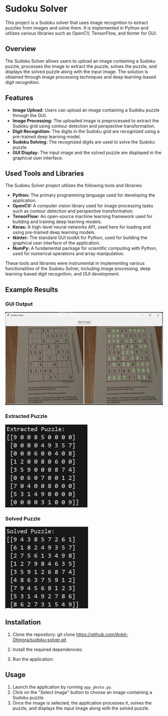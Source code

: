 # Sudoku Solver

This project is a Sudoku solver that uses image recognition to extract puzzles from images and solve them. It is implemented in Python and utilizes various libraries such as OpenCV, TensorFlow, and tkinter for GUI.

## Overview

The Sudoku Solver allows users to upload an image containing a Sudoku puzzle, processes the image to extract the puzzle, solves the puzzle, and displays the solved puzzle along with the input image. The solution is obtained through image processing techniques and deep learning-based digit recognition.

## Features

- **Image Upload:** Users can upload an image containing a Sudoku puzzle through the GUI.
- **Image Processing:** The uploaded image is preprocessed to extract the Sudoku grid using contour detection and perspective transformation.
- **Digit Recognition:** The digits in the Sudoku grid are recognized using a pre-trained deep learning model.
- **Sudoku Solving:** The recognized digits are used to solve the Sudoku puzzle.
- **GUI Display:** The input image and the solved puzzle are displayed in the graphical user interface.

## Used Tools and Libraries

The Sudoku Solver project utilizes the following tools and libraries:

- **Python:** The primary programming language used for developing the application.
- **OpenCV:** A computer vision library used for image processing tasks such as contour detection and perspective transformation.
- **TensorFlow:** An open-source machine learning framework used for building and training deep learning models.
- **Keras:** A high-level neural networks API, used here for loading and using pre-trained deep learning models.
- **tkinter:** The standard GUI toolkit for Python, used for building the graphical user interface of the application.
- **NumPy:** A fundamental package for scientific computing with Python, used for numerical operations and array manipulation.

These tools and libraries were instrumental in implementing various functionalities of the Sudoku Solver, including image processing, deep learning-based digit recognition, and GUI development.

## Example Results

### GUI Output
![GUI Output](https://github.com/Ankit-Dhingra/Sudoku-Solver-using-Image/raw/b7281fa6a743e7e3abfb0de83b14acdfddc8b4ab/Screenshot%202024-03-10%20203414.png)

### Extracted Puzzle
![Extracted Puzzle](https://github.com/Ankit-Dhingra/Sudoku-Solver-using-Image/raw/b7281fa6a743e7e3abfb0de83b14acdfddc8b4ab/Screenshot%202024-04-21%20011334.png)

### Solved Puzzle
![Solved Puzzle](https://github.com/Ankit-Dhingra/Sudoku-Solver-using-Image/raw/b7281fa6a743e7e3abfb0de83b14acdfddc8b4ab/Screenshot%202024-04-21%20011353.png)


## Installation

1. Clone the repository:
git clone https://github.com/Ankit-Dhingra/sudoku-solver.git


2. Install the required dependencies:


3. Run the application:

## Usage

1. Launch the application by running `app_photo.py`.
2. Click on the "Select Image" button to choose an image containing a Sudoku puzzle.
3. Once the image is selected, the application processes it, solves the puzzle, and displays the input image along with the solved puzzle.
